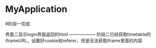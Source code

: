 # MyApplication
#阶段一完成

界面二显示login界面返回的html
——————
阶段二已经获取timetable的iframeURL，设置好cookie和referer，但是无法获取iframe里面的内容
